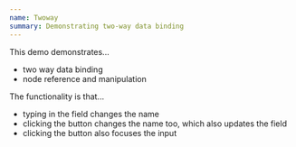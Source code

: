 ```yaml
---
name: Twoway
summary: Demonstrating two-way data binding
---
```


This demo demonstrates...

* two way data binding
* node reference and manipulation

The functionality is that...

* typing in the field changes the name
* clicking the button changes the name too, which also updates the field
* clicking the button also focuses the input
